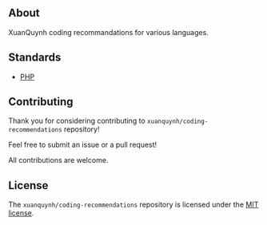 ## About

XuanQuynh coding recommandations for various languages.

## Standards

- [PHP](./php/standards.md)

## Contributing

Thank you for considering contributing to `xuanquynh/coding-recommendations` repository!

Feel free to submit an issue or a pull request!

All contributions are welcome.

## License

The `xuanquynh/coding-recommendations` repository is licensed under the [MIT license](LICENSE.md).
